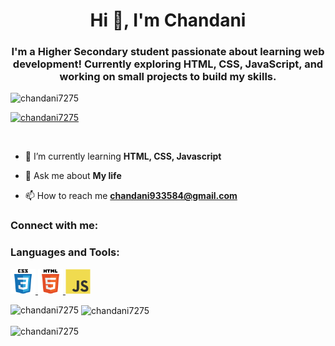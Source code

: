 <h1 align="center">Hi 👋, I'm Chandani</h1>
<h3 align="center">I'm a Higher Secondary student passionate about learning web development! Currently exploring HTML, CSS, JavaScript, and working on small projects to build my skills.</h3>

<p align="left"> <img src="https://komarev.com/ghpvc/?username=chandani7275&label=Profile%20views&color=0e75b6&style=flat" alt="chandani7275" /> </p>

<p align="left"> <a href="https://github.com/ryo-ma/github-profile-trophy"><img src="https://github-profile-trophy.vercel.app/?username=chandani7275" alt="chandani7275" /></a> </p>

<p align="left"> <a href="https://twitter.com/" target="blank"><img src="https://img.shields.io/twitter/follow/?logo=twitter&style=for-the-badge" alt="" /></a> </p>

- 🌱 I’m currently learning **HTML, CSS, Javascript**

- 💬 Ask me about **My life**

- 📫 How to reach me **chandani933584@gmail.com**

<h3 align="left">Connect with me:</h3>
<p align="left">
</p>

<h3 align="left">Languages and Tools:</h3>
<p align="left"> <a href="https://www.w3schools.com/css/" target="_blank" rel="noreferrer"> <img src="https://raw.githubusercontent.com/devicons/devicon/master/icons/css3/css3-original-wordmark.svg" alt="css3" width="40" height="40"/> </a> <a href="https://www.w3.org/html/" target="_blank" rel="noreferrer"> <img src="https://raw.githubusercontent.com/devicons/devicon/master/icons/html5/html5-original-wordmark.svg" alt="html5" width="40" height="40"/> </a> <a href="https://developer.mozilla.org/en-US/docs/Web/JavaScript" target="_blank" rel="noreferrer"> <img src="https://raw.githubusercontent.com/devicons/devicon/master/icons/javascript/javascript-original.svg" alt="javascript" width="40" height="40"/> </a> </p>

<p><img align="left" src="https://github-readme-stats.vercel.app/api/top-langs?username=chandani7275&show_icons=true&locale=en&layout=compact" alt="chandani7275" /></p>

<p>&nbsp;<img align="center" src="https://github-readme-stats.vercel.app/api?username=chandani7275&show_icons=true&locale=en" alt="chandani7275" /></p>

<p><img align="center" src="https://github-readme-streak-stats.herokuapp.com/?user=chandani7275&" alt="chandani7275" /></p>
